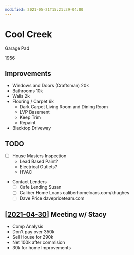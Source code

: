 ```yaml
---
modified: 2021-05-21T15:21:39-04:00
---
```


# Cool Creek

Garage Pad

1956

## Improvements

- Windows and Doors (Craftsman) 20k
- Bathrooms 10k
- Walls 2k
- Flooring / Carpet 6k
   - Dark Carpet Living Room and Dining Room
   - LVP Basement
   - Keep Trim 
   - Repaint
- Blacktop Driveway


## TODO

- [ ] House Masters Inspection
  - Lead Based Paint?
  - Electrical Outlets?
  - HVAC
- Contact Lenders
  - [ ] Cafe Lending Susan 
  - [ ] Caliber Home Loans caliberhomeloans.com/khughes
  - [ ] Dave Price davepriceteam.com 

## [[2021-04-30]] Meeting w/ Stacy

- Comp Analysis
- Don't pay over 350k
- Sell House for 290k
- Net 100k after commision
- 30k for home Improvements



[//begin]: # "Autogenerated link references for markdown compatibility"
[2021-04-30]: journal/2021-04-30.md "Friday, April 30, 2021"
[//end]: # "Autogenerated link references"
